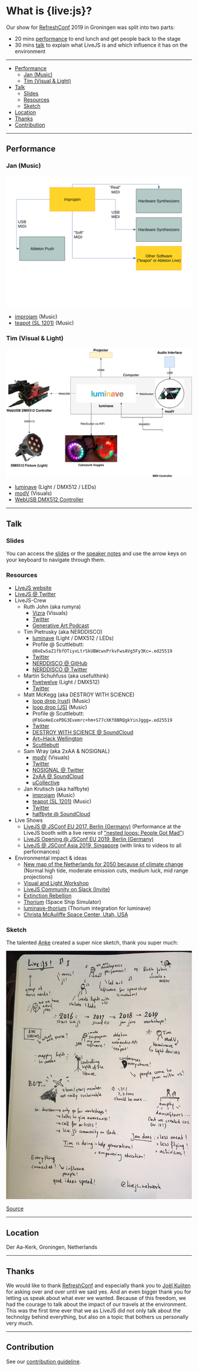 <h1>What is {live:js}?</h1>

Our show for [RefreshConf](https://www.refreshconference.nl/) 2019 in Groningen was split into two parts:

- 20 mins [performance](#performance) to end lunch and get people back to the stage
- 30 mins [talk](#talk) to explain what LiveJS is and which influence it has on the environment

---

- [Performance](#performance)
  - [Jan (Music)](#jan-music)
  - [Tim (Visual & Light)](#tim-visual--light)
- [Talk](#talk)
  - [Slides](#slides)
  - [Resources](#resources)
  - [Sketch](#sketch)
- [Location](#location)
- [Thanks](#thanks)
- [Contribution](#contribution)

---

## Performance

### Jan (Music)

![Jans Music Stack explained](docs/media/improjam-midi-flow.svg)

* [improjam](https://github.com/halfbyte/improjam) (Music)
* [teapot (SL 1201)](https://github.com/livejs/sl-1201) (Music)

### Tim (Visual & Light)

![Tims Visual & Light Stack explained](docs/media/tims_stack_vj_lj_2019.svg)

* [luminave](https://github.com/NERDDISCO/luminave) (Light / DMX512 / LEDs)
* [modV](https://modv.js.org) (Visuals)
* [WebUSB DMX512 Controller](https://medium.com/@timpietrusky/how-to-build-a-webusb-dmx512-controller-by-using-an-arduino-e0dd8efb7bf0)

---

## Talk

### Slides

You can access the [slides](https://livejs.github.io/what-is-livejs-refreshconf2019/) or the [speaker notes](https://livejs.github.io/what-is-livejs-refreshconf2019/?present=true) and use the arrow keys on your keyboard to navigate through them. 


### Resources

* [LiveJS website](https://livejs.network)
* [LiveJS @ Twitter](https://twitter.com/livejs_network)
* LiveJS-Crew
  * Ruth John (aka rumyra)
    * [Vizra](https://github.com/livejs/VizraVid) (Visuals)
    * [Twitter](https://twitter.com/rumyra)
    * [Generative Art Podcast](https://twitter.com/GenArtPodcast)
  * Tim Pietrusky (aka NERDDISCO)
    * [luminave](https://github.com/NERDDISCO/luminave) (Light / DMX512 / LEDs)
    * Profile @ Scuttlebutt: `@8eEwSaZ1fbfOTiyxLtrSkUBWcwxPrkvFwsAVg5Fy3Kc=.ed25519`
    * [Twitter](https://twitter.com/TimPietrusky)
    * [NERDDISCO @ GitHub](https://github.com/NERDDISCO/)
    * [NERDDISCO @ Twitter](https://twitter.com/NERDDISCO)
  * Martin Schuhfuss (aka usefulthink)
    * [fivetwelve](https://github.com/beyondscreen/fivetwelve) (Light / DMX512)
    * [Twitter](https://twitter.com/usefulthink)
  * Matt McKegg (aka DESTROY WITH SCIENCE)
    * [loop drop (rust)](https://github.com/mmckegg/rust-loop-drop) (Music)
    * [loop drop (JS)](https://github.com/mmckegg/loop-drop-app) (Music)
    * Profile @ Scuttlebutt: `@FbGoHeEcePDG3Evemrc+hm+S77cXKf8BRQgkYinJggg=.ed25519`
    * [Twitter](https://twitter.com/MattMckegg)
    * [DESTROY WITH SCIENCE @ SoundCloud](https://soundcloud.com/destroy-with-science)
    * [Art~Hack Wellington](https://www.facebook.com/groups/714447698702058/)
    * [Scuttlebutt](https://scuttlebutt.nz)
  * Sam Wray (aka 2xAA & NOSIGNAL)
    * [modV](https://modv.js.org) (Visuals)
    * [Twitter](https://twitter.com/_2xAA)
    * [NOSIGNAL @ Twitter](https://twitter.com/_____nosignal)
    * [2xAA @ SoundCloud](https://soundcloud.com/2xaa)
    * [μCollective](https://ucollective.org/)
  * Jan Krutisch (aka halfbyte)
    * [improjam](https://github.com/halfbyte/improjam) (Music)
    * [teapot (SL 1201)](https://github.com/livejs/sl-1201) (Music)
    * [Twitter](https://twitter.com/halfbyte)
    * [halfbyte @ SoundCloud](https://soundcloud.com/halfbyte)
* Live Shows
  * [LiveJS @ JSConf EU 2017, Berlin (Germany)](https://www.youtube.com/watch?v=a0Bt7bK6nSA) (Performance at the LiveJS booth with a live remix of ["nested loops: People Got Mad"](https://www.youtube.com/watch?v=lCn-XCASn98))
  * [LiveJS Opening @ JSConf EU 2019, Berlin (Germany)](https://www.youtube.com/watch?v=o1rzsna263c&t=1222)
  * [LiveJS @ JSConf Asia 2019, Singapore](https://github.com/livejs/JSConfAsia-2019) (with links to videos to all performances)
* Environmental impact & ideas
  * [New map of the Netherlands for 2050 because of climate change](https://coastal.climatecentral.org/) (Normal high tide, moderate emission cuts, medium luck, mid range projections)
  * [Visual and Light Workshop](https://visualandlightworkshop.com)
  * [LiveJS Community on Slack (Invite)](https://join.slack.com/t/live-js/shared_invite/enQtNjI3ODEwMzg2MzU5LTA2NDgxZWVlMDk1OTc2ZTgxOWU5ZGVlZTQ0Y2Y1NDZjZjZkMGE3ZmY3NTU0MWI5ZTg5ZDgyMWM5ZDZlY2IxNzA)
  * [Extinction Rebellion](https://rebellion.earth/)
  * [Thorium](https://thoriumsim.com) (Space Ship Simulator)
  * [luminave-thorium](https://github.com/lumiave-thorium) (Thorium integration for luminave)
  * [Christa McAuliffe Space Center, Utah, USA](https://www.facebook.com/asdspacecenter/)


### Sketch

The talented [Anke](https://twitter.com/ankedesign) created a super nice sketch, thank you super much:

![LiveJS Talk Sketch](./docs/media/refreshconf_2019_sketch_livejs_by_ankedesign.jpg)

[Source](https://twitter.com/ankedesign/status/1192796584746074112)

---

## Location

Der Aa-Kerk, Groningen, Netherlands

---

## Thanks

We would like to thank [RefreshConf](https://www.refreshconference.nl/) and especially thank you to [Joël Kuijten](https://twitter.com/PM5544) 
for asking over and over until we said yes. And an even bigger thank you for letting us speak about what ever we wanted. 
Because of this freedom, we had the courage to talk about the impact of our travels at the environment. This was the first time ever that we as LiveJS
did not only talk about the technolgy behind everything, but also on a topic that bothers us personally very much.

---


## Contribution

See our [contribution guideline](.github/CONTRIBUTING.md). 

